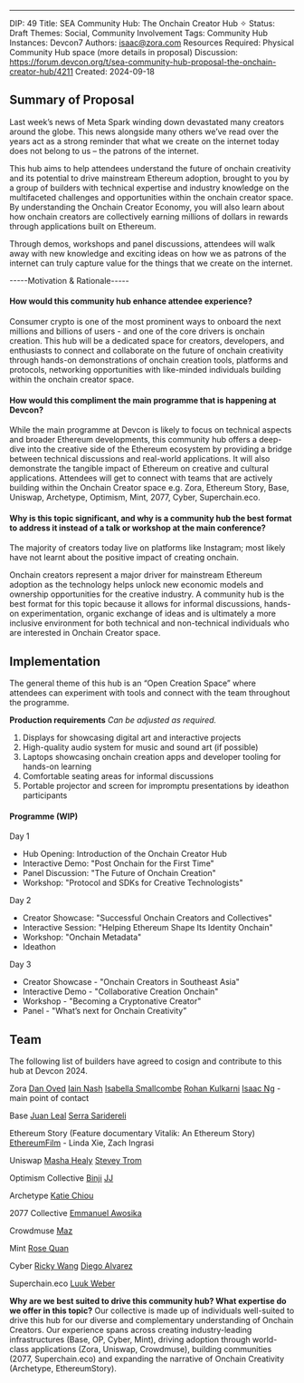 ---
DIP: 49
Title: SEA Community Hub: The Onchain Creator Hub ✧
Status: Draft
Themes: Social, Community Involvement
Tags: Community Hub
Instances: Devcon7
Authors: isaac@zora.com
Resources Required: Physical Community Hub space (more details in proposal)
Discussion: https://forum.devcon.org/t/sea-community-hub-proposal-the-onchain-creator-hub/4211
Created: 2024-09-18

## Summary of Proposal
Last week’s news of Meta Spark winding down devastated many creators around the globe. This news alongside many others we’ve read over the years act as a strong reminder that what we create on the internet today does not belong to us – the patrons of the internet.

This hub aims to help attendees understand the future of onchain creativity and its potential to drive mainstream Ethereum adoption, brought to you by a group of builders with technical expertise and industry knowledge on the multifaceted challenges and opportunities within the onchain creator space. By understanding the Onchain Creator Economy, you will also learn about how onchain creators are collectively earning millions of dollars in rewards through applications built on Ethereum.

Through demos, workshops and panel discussions, attendees will walk away with new knowledge and exciting ideas on how we as patrons of the internet can truly capture value for the things that we create on the internet.


-----Motivation & Rationale-----
#### How would this community hub enhance attendee experience?

Consumer crypto is one of the most prominent ways to onboard the next millions and billions of users - and one of the core drivers is onchain creation. This hub will be a dedicated space for creators, developers, and enthusiasts to connect and collaborate on the future of onchain creativity through hands-on demonstrations of onchain creation tools, platforms and protocols, networking opportunities with like-minded individuals building within the onchain creator space. 

#### How would this compliment the main programme that is happening at Devcon?

While the main programme at Devcon is likely to focus on technical aspects and broader Ethereum developments, this community hub offers a deep-dive into the creative side of the Ethereum ecosystem by providing a bridge between technical discussions and real-world applications. It will also demonstrate the tangible impact of Ethereum on creative and cultural applications. Attendees will get to connect with teams that are actively building within the Onchain Creator space e.g. Zora, Ethereum Story, Base, Uniswap, Archetype, Optimism, Mint, 2077, Cyber, Superchain.eco.

#### Why is this topic significant, and why is a community hub the best format to address it instead of a talk or workshop at the main conference?

The majority of creators today live on platforms like Instagram; most likely have not learnt about the positive impact of creating onchain.

Onchain creators represent a major driver for mainstream Ethereum adoption as the technology helps unlock new economic models and ownership opportunities for the creative industry. A community hub is the best format for this topic because it allows for informal discussions, hands-on experimentation, organic exchange of ideas and is ultimately a more inclusive environment for both technical and non-technical individuals who are interested in Onchain Creator space.


## Implementation

The general theme of this hub is an “Open Creation Space” where attendees can experiment with tools and connect with the team throughout the programme.

**Production requirements**
*Can be adjusted as required.*
1. Displays for showcasing digital art and interactive projects
2. High-quality audio system for music and sound art (if possible)
3. Laptops showcasing onchain creation apps and developer tooling for hands-on learning
4. Comfortable seating areas for informal discussions
5. Portable projector and screen for impromptu presentations by ideathon participants

#### Programme (WIP)
Day 1

* Hub Opening: Introduction of the Onchain Creator Hub
* Interactive Demo: "Post Onchain for the First Time"
* Panel Discussion: "The Future of Onchain Creation"
* Workshop: "Protocol and SDKs for Creative Technologists"

Day 2

* Creator Showcase: "Successful Onchain Creators and Collectives"
* Interactive Session: "Helping Ethereum Shape Its Identity Onchain"
* Workshop: "Onchain Metadata"
* Ideathon

Day 3

* Creator Showcase - "Onchain Creators in Southeast Asia"
* Interactive Demo - "Collaborative Creation Onchain"
* Workshop - "Becoming a Cryptonative Creator"
* Panel - "What’s next for Onchain Creativity”


## Team
The following list of builders have agreed to cosign and contribute to this hub at Devcon 2024.

Zora
[Dan Oved](https://x.com/oveddan)
[Iain Nash](https://x.com/isiain)
[Isabella Smallcombe](https://x.com/iismallcombe)
[Rohan Kulkarni](https://x.com/rohanexposed)
[Isaac Ng](https://x.com/isaaccyn) - main point of contact

Base
[Juan Leal](https://x.com/juandoleal)
[Serra Saridereli](https://x.com/s_saridereli)

Ethereum Story (Feature documentary Vitalik: An Ethereum Story)
[EthereumFilm](https://x.com/ethereumfilm) - Linda Xie, Zach Ingrasi

Uniswap
[Masha Healy](https://x.com/MashaHealy) 
[Stevey Trom](https://x.com/SteveyTrommm)

Optimism Collective
[Binji](https://x.com/binji_x) 
[JJ](https://x.com/bobajeanjacques)

Archetype
[Katie Chiou](https://x.com/katiewav)

2077 Collective
[Emmanuel Awosika](https://x.com/eawosikaa) 

Crowdmuse
[Maz](https://x.com/mmazco)

Mint
[Rose Quan](https://x.com/Rose_Quannn)

Cyber
[Ricky Wang](https://x.com/0xRickyW)
[Diego Alvarez](https://x.com/0x_dalvaz)

Superchain.eco
[Luuk Weber](https://x.com/LuukDAO)

**Why are we best suited to drive this community hub? What expertise do we offer in this topic?**
Our collective is made up of individuals well-suited to drive this hub for our diverse and complementary understanding of Onchain Creators. Our experience spans across creating industry-leading infrastructures (Base, OP, Cyber, Mint), driving adoption through world-class applications (Zora, Uniswap, Crowdmuse), building communities (2077, Superchain.eco) and expanding the narrative of Onchain Creativity (Archetype, EthereumStory).

